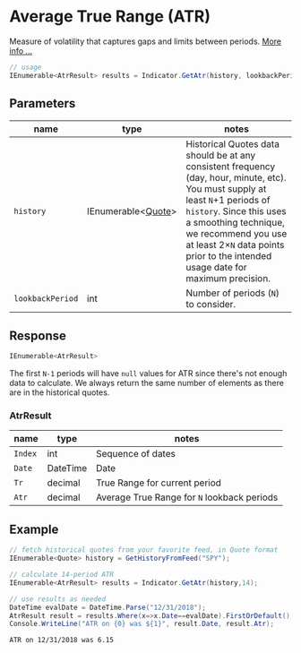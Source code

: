 ﻿# Average True Range (ATR)

Measure of volatility that captures gaps and limits between periods.
[More info ...](https://school.stockcharts.com/doku.php?id=technical_indicators:average_true_range_atr)

``` C#
// usage
IEnumerable<AtrResult> results = Indicator.GetAtr(history, lookbackPeriod);  
```

## Parameters

| name | type | notes
| -- |-- |--
| `history` | IEnumerable\<[Quote](/GUIDE.md#Quote)\> | Historical Quotes data should be at any consistent frequency (day, hour, minute, etc).  You must supply at least `N`+1 periods of `history`.  Since this uses a smoothing technique, we recommend you use at least 2×`N` data points prior to the intended usage date for maximum precision.
| `lookbackPeriod` | int | Number of periods (`N`) to consider.

## Response

``` C#
IEnumerable<AtrResult>
```

The first `N-1` periods will have `null` values for ATR since there's not enough data to calculate.  We always return the same number of elements as there are in the historical quotes.

### AtrResult

| name | type | notes
| -- |-- |--
| `Index` | int | Sequence of dates
| `Date` | DateTime | Date
| `Tr` | decimal | True Range for current period
| `Atr` | decimal | Average True Range for `N` lookback periods

## Example

``` C#
// fetch historical quotes from your favorite feed, in Quote format
IEnumerable<Quote> history = GetHistoryFromFeed("SPY");

// calculate 14-period ATR
IEnumerable<AtrResult> results = Indicator.GetAtr(history,14);

// use results as needed
DateTime evalDate = DateTime.Parse("12/31/2018");
AtrResult result = results.Where(x=>x.Date==evalDate).FirstOrDefault();
Console.WriteLine("ATR on {0} was ${1}", result.Date, result.Atr);
```

``` text
ATR on 12/31/2018 was 6.15
```

